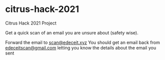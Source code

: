 # citrus-hack-2021
 Citrus Hack 2021 Project

Get a quick scan of an email you are unsure about (safety wise).

Forward the email to scan@edeceit.xyz
You should get an email back from edeceitscan@gmail.com letting you know the details about the email you sent
